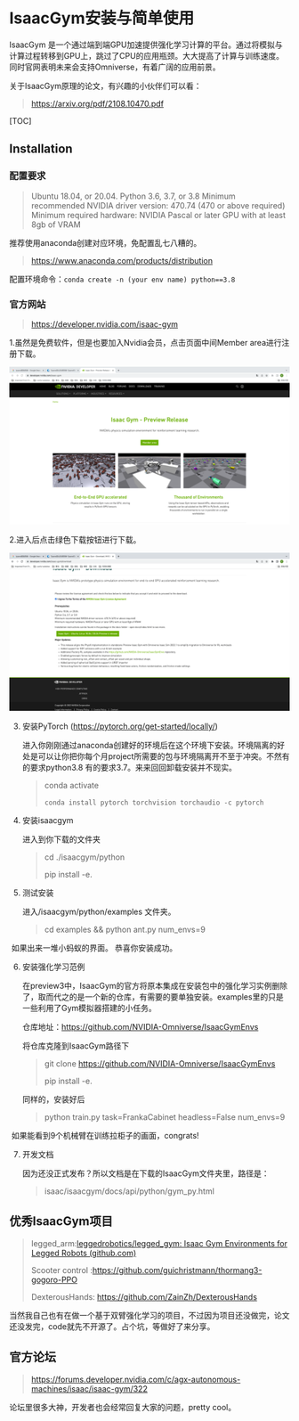 # IsaacGym安装与简单使用



IsaacGym 是一个通过端到端GPU加速提供强化学习计算的平台。通过将模拟与计算过程转移到GPU上，跳过了CPU的应用瓶颈。大大提高了计算与训练速度。同时官网表明未来会支持Omniverse，有着广阔的应用前景。

关于IsaacGym原理的论文，有兴趣的小伙伴们可以看：

> https://arxiv.org/pdf/2108.10470.pdf

[TOC]



## Installation

### 配置要求



> Ubuntu 18.04, or 20.04.
> Python 3.6, 3.7, or 3.8
> Minimum recommended NVIDIA driver version: 470.74 (470 or above required)
> Minimum required hardware: NVIDIA Pascal or later GPU with at least 8gb of VRAM

推荐使用anaconda创建对应环境，免配置乱七八糟的。

> https://www.anaconda.com/products/distribution

配置环境命令：`conda create -n (your env name) python==3.8` 

### 官方网站

> https://developer.nvidia.com/isaac-gym

1.虽然是免费软件，但是也要加入Nvidia会员，点击页面中间Member area进行注册下载。

<img src="pics/截屏2022-07-05 下午9.47.21 (2).png" alt="截屏2022-07-05 下午9.47.21 (2)" style="zoom:50%;" />

2.进入后点击绿色下载按钮进行下载。

<img src="pics/截屏2022-07-05 下午9.49.18 (2).png" alt="截屏2022-07-05 下午9.49.18 (2)" style="zoom:50%;" />

3. 安装PyTorch (https://pytorch.org/get-started/locally/)

   进入你刚刚通过anaconda创建好的环境后在这个环境下安装。环境隔离的好处是可以让你把你每个月project所需要的包与环境隔离开不至于冲突。不然有的要求python3.8 有的要求3.7。来来回回卸载安装并不现实。

   > conda activate <your env name>
   >
   > ```
   > conda install pytorch torchvision torchaudio -c pytorch
   > ```

4. 安装isaacgym

   进入到你下载的文件夹

   > cd ./isaacgym/python
   >
   > pip install -e.

5. 测试安装

   进入/isaacgym/python/examples 文件夹。

   > cd examples && python ant.py num_envs=9

​		如果出来一堆小蚂蚁的界面。 恭喜你安装成功。

6. 安装强化学习范例

   在preview3中，IsaacGym的官方将原本集成在安装包中的强化学习实例删除了，取而代之的是一个新的仓库，有需要的要单独安装。examples里的只是一些利用了Gym模拟器搭建的小任务。

   仓库地址：https://github.com/NVIDIA-Omniverse/IsaacGymEnvs

   将仓库克隆到IsaacGym路径下

   > git clone https://github.com/NVIDIA-Omniverse/IsaacGymEnvs
   >
   > pip install -e.

   同样的，安装好后

   > python train.py task=FrankaCabinet headless=False num_envs=9

​	   如果能看到9个机械臂在训练拉柜子的画面，congrats!

 7. 开发文档

    因为还没正式发布？所以文档是在下载的IsaacGym文件夹里，路径是：

    > isaac/isaacgym/docs/api/python/gym_py.html

## 优秀IsaacGym项目

> legged_arm:[leggedrobotics/legged_gym: Isaac Gym Environments for Legged Robots (github.com)](https://github.com/leggedrobotics/legged_gym)
>
> Scooter control :https://github.com/guichristmann/thormang3-gogoro-PPO
>
> DexterousHands: https://github.com/ZainZh/DexterousHands

当然我自己也有在做一个基于双臂强化学习的项目，不过因为项目还没做完，论文还没发完，code就先不开源了。占个坑，等做好了来分享。

## 官方论坛

> https://forums.developer.nvidia.com/c/agx-autonomous-machines/isaac/isaac-gym/322

论坛里很多大神，开发者也会经常回复大家的问题，pretty cool。
